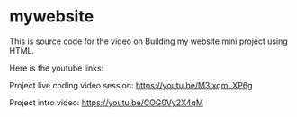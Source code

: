 # mywebsite
This is source code for the video on Building my website mini project using HTML.

Here is the youtube links:

Project live coding video session: https://youtu.be/M3IxqmLXP6g 

Project intro video: https://youtu.be/COG0Vy2X4qM
